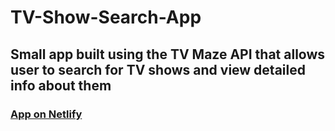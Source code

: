 # TV-Show-Search-App
## Small app built using the TV Maze API that allows user to search for TV shows and view detailed info about them

### [App on Netlify]()
